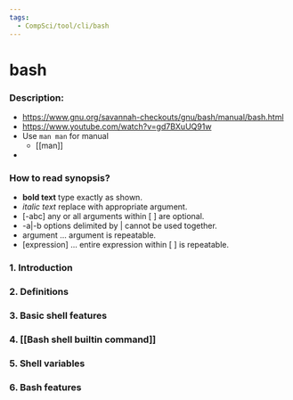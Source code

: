 ```yaml
---
tags:
  - CompSci/tool/cli/bash
---
```

# bash
### Description:
- https://www.gnu.org/savannah-checkouts/gnu/bash/manual/bash.html
- https://www.youtube.com/watch?v=gd7BXuUQ91w
- Use `man man`  for manual
	- [[man]]
- 
### How to read synopsis?
- **bold text**          type exactly as shown.
- _italic text_        replace with appropriate argument.
- \[-abc]             any or all arguments within \[ ] are optional.
- -a|-b              options delimited by | cannot be used together.
- argument ...       argument is repeatable.
- \[expression] ...   entire expression within [ ] is repeatable.
### 1. Introduction
### 2. Definitions
### 3. Basic shell features
### 4. [[Bash shell builtin command]]
### 5. Shell variables
### 6. Bash features
### 